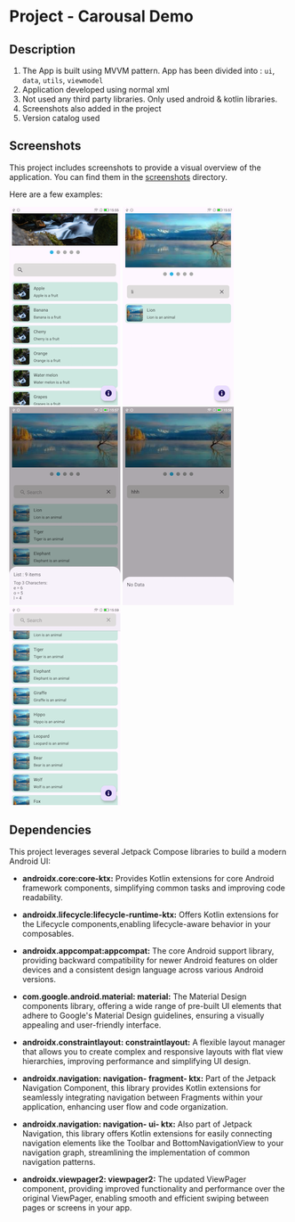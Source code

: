 # Project - Carousal Demo

## Description

1. The App is built using MVVM pattern. App has been divided into : `ui`, `data`, `utils`, `viewmodel`
2. Application developed using normal xml
3. Not used any third party libraries. Only used android & kotlin libraries.
4. Screenshots also added in the project
5. Version catalog used

## Screenshots
This project includes screenshots to provide a visual overview of the application. You can find them in the [screenshots](/screenshots) directory.

Here are a few examples:

![Screenshot 1](/screenshots/screenshot1.png)
![Screenshot 2](/screenshots/screenshot2.png)
![Screenshot 3](/screenshots/screenshot3.png)
![Screenshot 4](/screenshots/screenshot4.png)
![Screenshot 5](/screenshots/screenshot5.png)

## Dependencies

This project leverages several Jetpack Compose libraries to build a modern Android UI:

* **androidx.core:core-ktx:** Provides Kotlin extensions for core Android framework components, simplifying common tasks and improving code readability.

* **androidx.lifecycle:lifecycle-runtime-ktx:** Offers Kotlin extensions for the Lifecycle components,enabling lifecycle-aware behavior in your composables.

* **androidx.appcompat:appcompat:**  The core Android support library, providing backward compatibility for newer Android features on older devices and a consistent design language across various Android versions.

* **com.google.android.material: material:** The Material Design components library, offering a wide range of pre-built UI elements that adhere to Google's Material Design guidelines, ensuring a visually appealing and user-friendly interface.

* **androidx.constraintlayout: constraintlayout:** A flexible layout manager that allows you to create complex and responsive layouts with flat view hierarchies, improving performance and simplifying UI design.

* **androidx.navigation: navigation- fragment- ktx:** Part of the Jetpack Navigation Component, this library provides Kotlin extensions for seamlessly integrating navigation between Fragments within your application, enhancing user flow and code organization.

* **androidx.navigation: navigation- ui- ktx:** Also part of Jetpack Navigation, this library offers Kotlin extensions for easily connecting navigation elements like the Toolbar and BottomNavigationView to your navigation graph, streamlining the implementation of common navigation patterns.

* **androidx.viewpager2: viewpager2:**  The updated ViewPager component, providing improved functionality and performance over the original ViewPager, enabling smooth and efficient swiping between pages or screens in your app.

